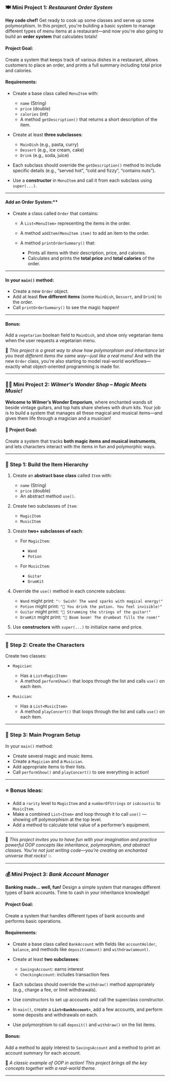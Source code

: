 ### 🍽️ Mini Project 1: *Restaurant Order System*

**Hey code chef!**
Get ready to cook up some classes and serve up some polymorphism. In this project, you're building a basic system to manage different types of menu items at a restaurant—and now you're also going to build an **order system** that calculates totals!

#### **Project Goal:**

Create a system that keeps track of various dishes in a restaurant, allows customers to place an order, and prints a full summary including total price and calories.

#### **Requirements:**

* Create a base class called `MenuItem` with:

  * `name` (String)
  * `price` (double)
  * `calories` (int)
  * A method `getDescription()` that returns a short description of the item.
* Create at least **three subclasses**:

  * `MainDish` (e.g., pasta, curry)
  * `Dessert` (e.g., ice cream, cake)
  * `Drink` (e.g., soda, juice)
* Each subclass should override the `getDescription()` method to include specific details (e.g., “served hot”, “cold and fizzy”, “contains nuts”).
* Use a **constructor** in `MenuItem` and call it from each subclass using `super(...)`.

---

#### Add an Order System:**

* Create a class called `Order` that contains:

  * A `List<MenuItem>` representing the items in the order.
  * A method `addItem(MenuItem item)` to add an item to the order.
  * A method `printOrderSummary()` that:

    * Prints all items with their description, price, and calories.
    * Calculates and prints the **total price** and **total calories** of the order.

---

#### **In your `main()` method:**

* Create a new `Order` object.
* Add at least **five different items** (some `MainDish`, `Dessert`, and `Drink`) to the order.
* Call `printOrderSummary()` to see the magic happen!

---

#### **Bonus:**

Add a `vegetarian` boolean field to `MainDish`, and show only vegetarian items when the user requests a vegetarian menu.

🎯 *This project is a great way to show how polymorphism and inheritance let you treat different items the same way—just like a real menu!* And with the new `Order` class, you're also starting to model real-world workflows—exactly what object-oriented programming is made for.



---

### 🎩🎸 Mini Project 2: *Wilmer's Wonder Shop – Magic Meets Music!*

**Welcome to Wilmer’s Wonder Emporium**, where enchanted wands sit beside vintage guitars, and top hats share shelves with drum kits. Your job is to build a system that manages all these magical and musical items—and gives them life through a magician and a musician!

#### **🎯 Project Goal:**

Create a system that tracks **both magic items and musical instruments**, and lets characters interact with the items in fun and polymorphic ways.

---

### 🧱 Step 1: Build the Item Hierarchy

1. Create an **abstract base class** called `Item` with:

   * `name` (String)
   * `price` (double)
   * An abstract method `use()`.

2. Create two subclasses of `Item`:

   * `MagicItem`
   * `MusicItem`

3. Create **two+ subclasses of each**:

   * For `MagicItem`:

     * `Wand`
     * `Potion`
   * For `MusicItem`:

     * `Guitar`
     * `DrumKit`

4. Override the `use()` method in each concrete subclass:

   * `Wand` might print: `"✨ Swish! The wand sparks with magical energy!"`
   * `Potion` might print: `"💫 You drink the potion. You feel invisible!"`
   * `Guitar` might print: `"🎸 Strumming the strings of the guitar!"`
   * `DrumKit` might print: `"🥁 Boom boom! The drumbeat fills the room!"`

5. Use **constructors** with `super(...)` to initialize name and price.

---

### 🧙 Step 2: Create the Characters

Create two classes:

* `Magician`:

  * Has a `List<MagicItem>`
  * A method `performShow()` that loops through the list and calls `use()` on each item.

* `Musician`:

  * Has a `List<MusicItem>`
  * A method `playConcert()` that loops through the list and calls `use()` on each item.

---

### 🧪 Step 3: Main Program Setup

In your `main()` method:

* Create several magic and music items.
* Create a `Magician` and a `Musician`.
* Add appropriate items to their lists.
* Call `performShow()` and `playConcert()` to see everything in action!

---

### ⭐ Bonus Ideas:

* Add a `rarity` level to `MagicItem` and a `numberOfStrings` or `isAcoustic` to `MusicItem`.
* Make a combined `List<Item>` and loop through it to call `use()` — showing off polymorphism at the top level.
* Add a method to calculate total value of a performer’s equipment.

---

🎯 *This project invites you to have fun with your imagination and practice powerful OOP concepts like inheritance, polymorphism, and abstract classes. You’re not just writing code—you’re creating an enchanted universe that rocks!* 💥

---


### 💰 Mini Project 3: *Bank Account Manager*

**Banking made... well, fun!**
Design a simple system that manages different types of bank accounts. Time to cash in your inheritance knowledge!

#### **Project Goal:**

Create a system that handles different types of bank accounts and performs basic operations.

#### **Requirements:**

* Create a base class called `BankAccount` with fields like `accountHolder`, `balance`, and methods like `deposit(amount)` and `withdraw(amount)`.
* Create at least **two subclasses**:

  * `SavingsAccount`: earns interest
  * `CheckingAccount`: includes transaction fees
* Each subclass should override the `withdraw()` method appropriately (e.g., charge a fee, or limit withdrawals).
* Use constructors to set up accounts and call the superclass constructor.
* In `main()`, create a **`List<BankAccount>`**, add a few accounts, and perform some deposits and withdrawals on each.
* Use polymorphism to call `deposit()` and `withdraw()` on the list items.

#### **Bonus:**

Add a method to apply interest to `SavingsAccount` and a method to print an account summary for each account.

🎯 *A classic example of OOP in action! This project brings all the key concepts together with a real-world theme.*

---


